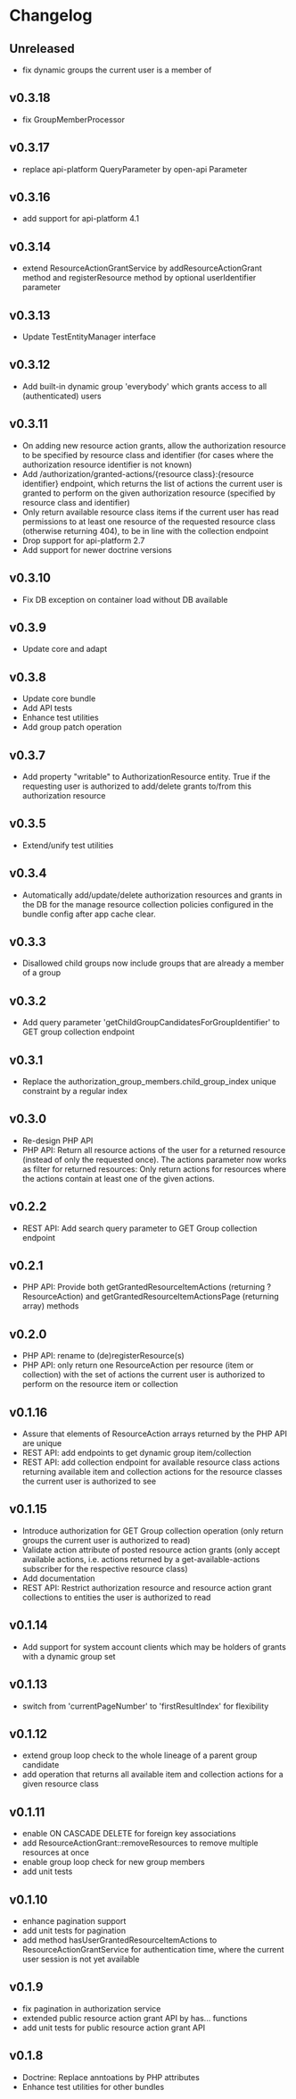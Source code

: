 # Changelog

## Unreleased

- fix dynamic groups the current user is a member of

## v0.3.18

- fix GroupMemberProcessor

## v0.3.17

- replace api-platform QueryParameter by open-api Parameter

## v0.3.16

- add support for api-platform 4.1

## v0.3.14

- extend ResourceActionGrantService by addResourceActionGrant method and registerResource method by optional userIdentifier parameter

## v0.3.13

- Update TestEntityManager interface

## v0.3.12

- Add built-in dynamic group 'everybody' which grants access to all (authenticated) users

## v0.3.11

- On adding new resource action grants, allow the authorization resource to be specified by 
resource class and identifier (for cases where the authorization resource identifier is not known)
- Add /authorization/granted-actions/{resource class}:{resource identifier} endpoint, which returns the list of
actions the current user is granted to perform on the given authorization resource (specified by resource class and identifier)
- Only return available resource class items if the current user has read permissions to at least one resource of the 
requested resource class (otherwise returning 404), to be in line with the collection endpoint
- Drop support for api-platform 2.7
- Add support for newer doctrine versions

## v0.3.10

- Fix DB exception on container load without DB available

## v0.3.9

- Update core and adapt

## v0.3.8

- Update core bundle
- Add API tests
- Enhance test utilities
- Add group patch operation

## v0.3.7

- Add property "writable" to AuthorizationResource entity. True if the requesting user is authorized to add/delete grants 
to/from this authorization resource

## v0.3.5

- Extend/unify test utilities

## v0.3.4

- Automatically add/update/delete authorization resources and grants in the DB for the manage resource collection policies 
configured in the bundle config after app cache clear. 

## v0.3.3

- Disallowed child groups now include groups that are already a member of a group 

## v0.3.2

- Add query parameter 'getChildGroupCandidatesForGroupIdentifier' to GET group collection endpoint

## v0.3.1

- Replace the authorization_group_members.child_group_index unique constraint by a regular index

## v0.3.0

- Re-design PHP API
- PHP API: Return all resource actions of the user for a returned resource (instead of only the requested once). The actions parameter now works as 
filter for returned resources: Only return actions for resources where the actions contain at least one of the given actions.

## v0.2.2

- REST API: Add search query parameter to GET Group collection endpoint

## v0.2.1

- PHP API: Provide both getGrantedResourceItemActions (returning ?ResourceAction) and getGrantedResourceItemActionsPage (returning array) methods

## v0.2.0

- PHP API: rename to (de)registerResource(s)
- PHP API: only return one ResourceAction per resource (item or collection) with the set of actions 
the current user is authorized to perform on the resource item or collection 

## v0.1.16

- Assure that elements of ResourceAction arrays returned by the PHP API are unique
- REST API: add endpoints to get dynamic group item/collection
- REST API: add collection endpoint for available resource class actions returning available
item and collection actions for the resource classes the current user is authorized to see

## v0.1.15

- Introduce authorization for GET Group collection operation (only return groups the current user is authorized to read)
- Validate action attribute of posted resource action grants (only accept available actions, i.e. actions returned by a
get-available-actions subscriber for the respective resource class)
- Add documentation
- REST API: Restrict authorization resource and resource action grant collections to entities the user is authorized to read

## v0.1.14

- Add support for system account clients which may be holders of grants with a dynamic group set 

## v0.1.13

- switch from 'currentPageNumber' to 'firstResultIndex' for flexibility

## v0.1.12

- extend group loop check to the whole lineage of a parent group candidate
- add operation that returns all available item and collection actions for a given resource class

## v0.1.11

- enable ON CASCADE DELETE for foreign key associations
- add ResourceActionGrant::removeResources to remove multiple resources at once
- enable group loop check for new group members
- add unit tests

## v0.1.10

- enhance pagination support
- add unit tests for pagination
- add method hasUserGrantedResourceItemActions to ResourceActionGrantService for authentication time, where the 
current user session is not yet available

## v0.1.9

- fix pagination in authorization service
- extended public resource action grant API by has... functions
- add unit tests for public resource action grant API

## v0.1.8

- Doctrine: Replace anntoations by PHP attributes
- Enhance test utilities for other bundles